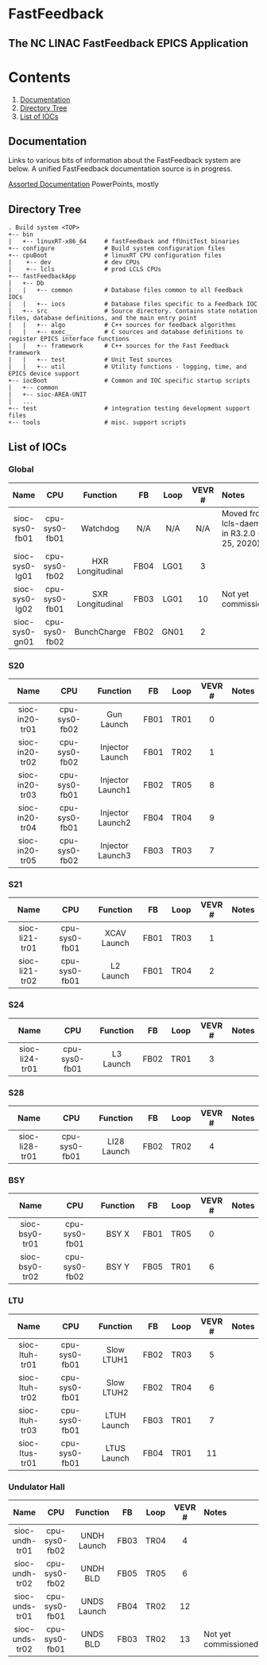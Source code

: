 # FastFeedback
## The NC LINAC FastFeedback EPICS Application

# Contents
1. [Documentation](#documentation)
2. [Directory Tree](#directory-tree)
3. [List of IOCs](#list-of-iocs)


## Documentation
Links to various bits of information about the FastFeedback system are below. A unified FastFeedback documentation source is in progress.

[Assorted Documentation](https://confluence.slac.stanford.edu/display/~rreno/Fast+Feedback+assorted+Documentation?flashId=-195444716) PowerPoints, mostly

## Directory Tree
```
. Build system <TOP>
+-- bin
|   +-- linuxRT-x86_64     # fastFeedback and ffUnitTest binaries
+-- configure              # Build system configuration files
+-- cpuBoot                # linuxRT CPU configuration files
|    +-- dev               # dev CPUs
|    +-- lcls              # prod LCLS CPUs
+-- fastFeedbackApp
|   +-- Db
|   |   +-- common         # Database files common to all Feedback IOCs
|   |   +-- iocs           # Database files specific to a Feedback IOC
|   +-- src                # Source directory. Contains state notation files, database definitions, and the main entry point
|   |   +-- algo           # C++ sources for feedback algorithms
|   |   +-- exec__         # C sources and database definitions to register EPICS interface functions
|   |   +-- framework      # C++ sources for the Fast Feedback framework
|   |   +-- test           # Unit Test sources
|   |   +-- util           # Utility functions - logging, time, and EPICS device support
+-- iocBoot                # Common and IOC specific startup scripts
|   +-- common
|   +-- sioc-AREA-UNIT
|   ...
+-- test                   # integration testing development support files
+-- tools                  # misc. support scripts
```


## List of IOCs

### Global
| Name              | CPU               | Function         | FB      |Loop   |VEVR # | Notes                                            |
|:-----------------:|:-----------------:|:----------------:|:-------:|:-----:|:-----:|:-------------------------------------------------|
| sioc-sys0-fb01    | cpu-sys0-fb01     | Watchdog         | N/A     | N/A   | N/A   | Moved from lcls-daemon1 in R3.2.0 (Aug 25, 2020) |
| sioc-sys0-lg01    | cpu-sys0-fb02     | HXR Longitudinal | FB04    | LG01  | 3     |                                                  |
| sioc-sys0-lg02    | cpu-sys0-fb01     | SXR Longitudinal | FB03    | LG01  | 10    | Not yet commissioned                             |
| sioc-sys0-gn01    | cpu-sys0-fb02     | BunchCharge      | FB02    | GN01  | 2     |                                                  |

### S20                                                               
| Name              | CPU               | Function         | FB      |Loop   |VEVR # | Notes                                            |
|:-----------------:|:-----------------:|:----------------:|:-------:|:-----:|:-----:|:-------------------------------------------------|
| sioc-in20-tr01    | cpu-sys0-fb02     | Gun Launch       | FB01    | TR01  | 0     |                                                  |
| sioc-in20-tr02    | cpu-sys0-fb02     | Injector Launch  | FB01    | TR02  | 1     |                                                  |
| sioc-in20-tr03    | cpu-sys0-fb01     | Injector Launch1 | FB02    | TR05  | 8     |                                                  |
| sioc-in20-tr04    | cpu-sys0-fb01     | Injector Launch2 | FB04    | TR04  | 9     |                                                  |
| sioc-in20-tr05    | cpu-sys0-fb02     | Injector Launch3 | FB03    | TR03  | 7     |                                                  |

### S21                                                               
| Name              | CPU               | Function         | FB      |Loop   |VEVR # | Notes                                            |
|:-----------------:|:-----------------:|:----------------:|:-------:|:-----:|:-----:|:-------------------------------------------------|
| sioc-li21-tr01    | cpu-sys0-fb01     | XCAV Launch      | FB01    | TR03  |  1    |                                                  |
| sioc-li21-tr02    | cpu-sys0-fb01     | L2 Launch        | FB01    | TR04  |  2    |                                                  |

### S24                                                               
| Name              | CPU               | Function         | FB      |Loop   |VEVR # | Notes                                            |
|:-----------------:|:-----------------:|:----------------:|:-------:|:-----:|:-----:|:-------------------------------------------------|
| sioc-li24-tr01    | cpu-sys0-fb01     | L3 Launch        | FB02    | TR01  | 3     |                                                  |

### S28                                                               
| Name              | CPU               | Function         | FB      |Loop   |VEVR # | Notes                                            |
|:-----------------:|:-----------------:|:----------------:|:-------:|:-----:|:-----:|:-------------------------------------------------|
| sioc-li28-tr01    | cpu-sys0-fb01     | LI28 Launch      | FB02    | TR02  | 4     |                                                  |

### BSY
| Name              | CPU               | Function         | FB      |Loop   |VEVR # | Notes                                            |
|:-----------------:|:-----------------:|:----------------:|:-------:|:-----:|:-----:|:-------------------------------------------------|
| sioc-bsy0-tr01    | cpu-sys0-fb01     | BSY X            | FB01    | TR05  | 0     |                                                  |
| sioc-bsy0-tr02    | cpu-sys0-fb02     | BSY Y            | FB05    | TR01  | 6     |                                                  |

### LTU
| Name              | CPU               | Function         | FB      |Loop   |VEVR # | Notes                                            |
|:-----------------:|:-----------------:|:----------------:|:-------:|:-----:|:-----:|:-------------------------------------------------|
| sioc-ltuh-tr01    | cpu-sys0-fb01     | Slow LTUH1       | FB02    | TR03  | 5     |                                                  |
| sioc-ltuh-tr02    | cpu-sys0-fb01     | Slow LTUH2       | FB02    | TR04  | 6     |                                                  |
| sioc-ltuh-tr03    | cpu-sys0-fb01     | LTUH Launch      | FB03    | TR01  | 7     |                                                  |
| sioc-ltus-tr01    | cpu-sys0-fb01     | LTUS Launch      | FB04    | TR01  | 11    |                                                  |

### Undulator Hall
| Name              | CPU               | Function         | FB      |Loop   |VEVR # | Notes                                            |
|:-----------------:|:-----------------:|:----------------:|:-------:|:-----:|:-----:|:-------------------------------------------------|
| sioc-undh-tr01    | cpu-sys0-fb02     | UNDH Launch      | FB03    | TR04  | 4     |                                                  |
| sioc-undh-tr02    | cpu-sys0-fb02     | UNDH BLD         | FB05    | TR05  | 6     |                                                  |
| sioc-unds-tr01    | cpu-sys0-fb01     | UNDS Launch      | FB04    | TR02  | 12    |                                                  |
| sioc-unds-tr02    | cpu-sys0-fb01     | UNDS BLD         | FB03    | TR02  | 13    | Not yet commissioned                             |
